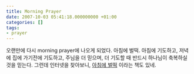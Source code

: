 ```yaml
---
title: Morning Prayer
date: 2007-10-03 05:41:18.000000000 +01:00
categories: []
tags:
- prayer
---
```

<p>오랜만에 다시 morning prayer에 나오게 되었다. 아침에 벌떡. 아침에 기도하고, 저녁에 집에 가기전에 기도하고, 주님을 더 믿으며, 더 기도할 때 반드시 하나님이 축복하실 것을 믿는다. 그런데 인터넷을 찾아보니, <a href="http://www.aladdin.co.kr/shop/wproduct.aspx?ISBN=8959244058&amp;ttbkey=ttbnetblade2156001&amp;copyPaper=1" title="아침에 벌떡">아침에 벌떡</a> 이라는 책도 있네.</p>
